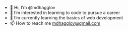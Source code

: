 - 👋 Hi, I’m @mdhagglov
- 👀 I’m interested in learning to code to pursue a career
- 🌱 I’m currently learning the basics of web development
- 📫 How to reach me mdhagglov@gmail.com

<!---
mdhagglov/mdhagglov is a ✨ special ✨ repository because its `README.md` (this file) appears on your GitHub profile.
You can click the Preview link to take a look at your changes.
--->
